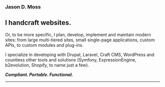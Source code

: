 <link rel="me profile" href="https://mastodon.online/@jasondmoss">

### Jason D. Moss

## I handcraft websites.

Or, to be more specific, I plan, develop, implement and maintain modern sites: from large multi-tiered sites, small single-page applications, custom APIs, to custom modules and plug-ins.

I specialize in developing with Drupal, Laravel, Craft CMS, WordPress and countless other tools and solutions (Symfony, ExpressionEngine, b2evolution, Shopify, to name just a few).

***Compliant. Portable. Functional.***

---
